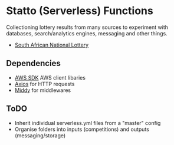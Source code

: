 # Statto (Serverless) Functions

Collectioning lottery results from many sources to experiment with databases,
search/analytics engines, messaging and other things.

- [South African National Lottery](./za-lottery/README.md)

## Dependencies

- [AWS SDK](https://github.com/aws/aws-sdk-js) AWS client libaries
- [Axios](https://github.com/axios/axios) for HTTP requests
- [Middy](https://github.com/middyjs/middy) for middlewares

## ToDO

- Inherit individual serverless.yml files from a "master" config
- Organise folders into inputs (competitions) and outputs (messaging/storage)

